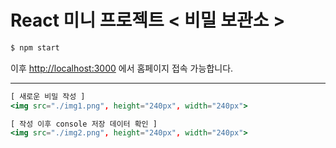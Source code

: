 # React 미니 프로젝트 < 비밀 보관소 >

```bash
$ npm start
```

이후 [http://localhost:3000](http://localhost:3000) 에서 홈페이지 접속 가능합니다.

---

```jsx
[ 새로운 비밀 작성 ]
<img src="./img1.png", height="240px", width="240px">

[ 작성 이후 console 저장 데이터 확인 ]
<img src="./img2.png", height="240px", width="240px">

```
